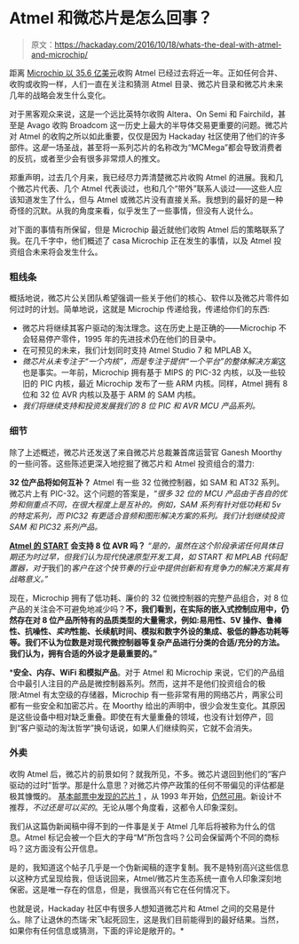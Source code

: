 # Atmel 和微芯片是怎么回事？

> 原文：<https://hackaday.com/2016/10/18/whats-the-deal-with-atmel-and-microchip/>

距离 [Microchip 以 35.6 亿美元](http://hackaday.com/2016/01/20/microchip-to-acquire-atmel-for-3-56-billion/)收购 Atmel 已经过去将近一年。正如任何合并、收购或收购一样，人们一直在关注和猜测 Atmel 目录、微芯片目录和微芯片未来几年的战略会发生什么变化。

对于黑客观众来说，这是一个远比英特尔收购 Altera、On Semi 和 Fairchild，甚至是 Avago 收购 Broadcom 这一历史上最大的半导体交易更重要的问题。微芯片对 Atmel 的收购之所以如此重要，仅仅是因为 Hackaday 社区使用了他们的许多部件。这*是*一场圣战，甚至将一系列芯片的名称改为“MCMega”都会导致消费者的反抗，或者至少会有很多非常烦人的推文。

郑重声明，过去几个月来，我已经尽力弄清楚微芯片收购 Atmel 的进展。我和几个微芯片代表、几个 Atmel 代表谈过，也和几个“带外”联系人谈过——这些人应该知道发生了什么，但与 Atmel 或微芯片没有直接关系。我想到的最好的是一种奇怪的沉默。从我的角度来看，似乎发生了一些事情，但没有人说什么。

对下面的事情有所保留，但是 Microchip 最近就他们收购 Atmel 后的策略联系了我。在几千字中，他们概述了 casa Microchip 正在发生的事情，以及 Atmel 投资组合未来将会发生什么。

### 粗线条

概括地说，微芯片公关团队希望强调一些关于他们的核心、软件以及微芯片零件如何过时的计划。简单地说，这就是 Microchip 传递给我，传递给你们的东西:

*   微芯片将继续其客户驱动的淘汰理念。这在历史上是正确的——Microchip 不会轻易停产零件，1995 年的先进技术仍在他们的目录中。
*   在可预见的未来，我们计划同时支持 Atmel Studio 7 和 MPLAB X。
*   *微芯片从未专注于“一个内核”，而是专注于提供“一个平台”的整体解决方案*这也是事实。一年前，Microchip 拥有基于 MIPS 的 PIC-32 内核，以及一些较旧的 PIC 内核，最近 Microchip 发布了一些 ARM 内核。同样，Atmel 拥有 8 位和 32 位 AVR 内核以及基于 ARM 的 SAM 内核。
*   *我们将继续支持和投资发展我们的 8 位 PIC 和 AVR MCU 产品系列。*

### 细节

除了上述概述，微芯片还发送了来自微芯片总裁兼首席运营官 Ganesh Moorthy 的一些问答。这些陈述更深入地挖掘了微芯片和 Atmel 投资组合的潜力:

**32 位产品将如何互补？** Atmel 有一些 32 位微控制器，如 SAM 和 AT32 系列。微芯片上有 PIC-32。这个问题的答案是，“*很多 32 位的 MCU 产品由于各自的优势和侧重点不同，在很大程度上是互补的。例如，SAM 系列有针对低功耗和 5v 的特定系列，而 PIC32 有更适合音频和图形解决方案的系列。我们计划继续投资 SAM 和 PIC32 系列产品。*

**[Atmel 的 START](http://start.atmel.com/) 会支持 8 位 AVR 吗？** *“是的，虽然在这个阶段承诺任何具体日期还为时过早，但我们认为现代快速原型开发工具，如 START 和 MPLAB 代码配置器，对于*我们的*客户在这个快节奏的行业中提供创新和有竞争力的解决方案具有战略意义。”*

现在，Microchip 拥有了低功耗、廉价的 32 位微控制器的完整产品组合，对 8 位产品的关注会不可避免地减少吗？**不，我们看到，在实际的嵌入式控制应用中，仍然存在对 8 位产品所特有的品质类型的大量需求，例如:易用性、5V 操作、鲁棒性、抗噪性、*实时*性能、长续航时间、模拟和数字外设的集成、极低的静态功耗等等。我们不认为位数是对现代微控制器等复杂产品进行分类的合适/充分的方法。我们认为，拥有合适的外设才是最重要的。”**

 ***安全、内存、WiFi 和模拟产品**。对于 Atmel 和 Microchip 来说，它们的产品组合中最引人注目的产品是微控制器系列。然而，这并不是他们投资组合的极限:Atmel 有太空级的存储器，Microchip 有一些非常有用的网络芯片，两家公司都有一些安全和加密芯片。在 Moorthy 给出的声明中，很少会发生变化。其原因是这些设备中相对缺乏重叠。即使在有大量重叠的领域，也没有计划停产，回到“客户驱动的淘汰哲学”换句话说，如果人们继续购买，它就不会消失。

### 外卖

收购 Atmel 后，微芯片的前景如何？就我所见，不多。微芯片退回到他们的“客户驱动的过时”哲学。那是什么意思？对微芯片停产政策的任何不带偏见的评估都是极其慷慨的。 [基本邮票中发现的芯片 1](http://hackaday.com/2015/08/27/before-arduino-there-was-basic-stamp-a-classic-teardown/) ，从 1993 年开始，[仍然可用](http://www.microchip.com/wwwproducts/en/PIC16C56)。新设计不推荐，*不过还是可以买的*。无论从哪个角度看，这都令人印象深刻。

我们从这篇伪新闻稿中得不到的一件事是关于 Atmel 几年后将被称为什么的信息。Atmel 标记会被一个巨大的字母“M”所包含吗？公司会保留两个不同的商标吗？这方面没有公开信息。

是的，我知道这个帖子几乎是一个伪新闻稿的逐字复制。我不是特别高兴这些信息以这种方式呈现给我，但话说回来，Atmel/微芯片生态系统一直令人印象深刻地保密。这是唯一存在的信息，但是，我很高兴有它在任何情况下。

也就是说，Hackaday 社区中有很多人想知道微芯片和 Atmel 之间的交易是什么。除了让退休的杰瑞·宋飞起死回生，这是我们目前能得到的最好结果。当然，如果你有任何信息或猜测，下面的评论是敞开的。*